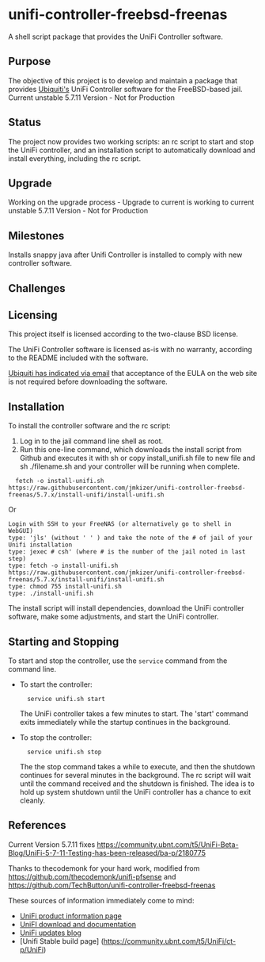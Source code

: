 unifi-controller-freebsd-freenas
=============

A shell script package that provides the UniFi Controller software.

Purpose
-------

The objective of this project is to develop and maintain a package that provides [Ubiquiti's](http://www.ubnt.com/) UniFi Controller software for the FreeBSD-based jail. Current unstable 5.7.11 Version - Not for Production

Status
------

The project now provides two working scripts: an rc script to start and stop the UniFi controller, and an installation script to automatically download and install everything, including the rc script.

Upgrade
-------
Working on the upgrade process - Upgrade to current is working to current unstable 5.7.11 Version - Not for Production

Milestones
----------

Installs snappy java after Unifi Controller is installed to comply with new controller software.



Challenges
----------


Licensing
---------

This project itself is licensed according to the two-clause BSD license.

The UniFi Controller software is licensed as-is with no warranty, according to the README included with the software.

[Ubiquiti has indicated via email](https://github.com/gozoinks/unifi-pfsense/wiki/Tacit-Approval) that acceptance of the EULA on the web site is not required before downloading the software.

Installation
------------

To install the controller software and the rc script:

1. Log in to the jail command line shell as root.
2. Run this one-line command, which downloads the install script from Github and executes it with sh or copy install_unifi.sh file to new file and sh ./filename.sh and your controller will be running when complete.

  ```
    fetch -o install-unifi.sh https://raw.githubusercontent.com/jmkizer/unifi-controller-freebsd-freenas/5.7.x/install-unifi/install-unifi.sh
  ```
Or

  ```
Login with SSH to your FreeNAS (or alternatively go to shell in WebGUI)
type: 'jls' (without ' ' ) and take the note of the # of jail of your Unifi installation
type: jexec # csh' (where # is the number of the jail noted in last step)
type: fetch -o install-unifi.sh https://raw.githubusercontent.com/jmkizer/unifi-controller-freebsd-freenas/5.7.x/install-unifi/install-unifi.sh
type: chmod 755 install-unifi.sh
type: ./install-unifi.sh
  ```


The install script will install dependencies, download the UniFi controller software, make some adjustments, and start the UniFi controller.

Starting and Stopping
---------------------

To start and stop the controller, use the `service` command from the command line.

- To start the controller:

  ```
    service unifi.sh start
  ```
  The UniFi controller takes a few minutes to start. The 'start' command exits immediately while the startup continues in the background.

- To stop the controller:

  ```
    service unifi.sh stop
  ```
  The the stop command takes a while to execute, and then the shutdown continues for several minutes in the background. The rc script will wait until the command received and the shutdown is finished. The idea is to hold up system shutdown until the UniFi controller has a chance to exit cleanly.
  

References
----------
Current Version 5.7.11 fixes
https://community.ubnt.com/t5/UniFi-Beta-Blog/UniFi-5-7-11-Testing-has-been-released/ba-p/2180775

Thanks to thecodemonk for your hard work, modified from https://github.com/thecodemonk/unifi-pfsense and https://github.com/TechButton/unifi-controller-freebsd-freenas

These sources of information immediately come to mind:

- [UniFi product information page](http://www.ubnt.com/unifi#UnifiSoftware)
- [UniFI download and documentation](http://www.ubnt.com/download#UniFi:AP)
- [UniFi updates blog](http://community.ubnt.com/t5/UniFi-Updates-Blog/bg-p/Blog_UniFi)
- [Unifi Stable build page] (https://community.ubnt.com/t5/UniFi/ct-p/UniFi)
